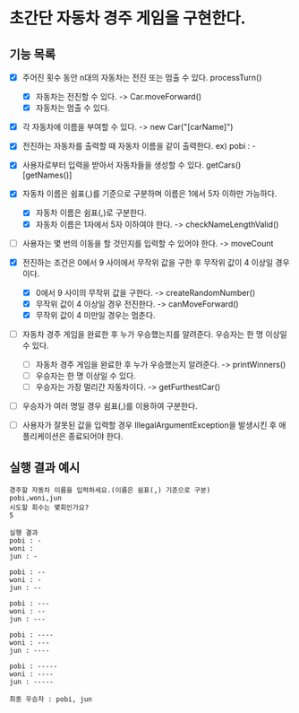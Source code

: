 # 초간단 자동차 경주 게임을 구현한다.

## 기능 목록
- [x] 주어진 횟수 동안 n대의 자동차는 전진 또는 멈출 수 있다. processTurn()
    - [x] 자동차는 전진할 수 있다. -> Car.moveForward()
    - [x] 자동차는 멈출 수 있다.
- [x] 각 자동차에 이름을 부여할 수 있다. -> new Car("[carName]")
- [x] 전진하는 자동차를 출력할 때 자동차 이름을 같이 출력한다. ex) pobi : -
- [x] 사용자로부터 입력을 받아서 자동차들을 생성할 수 있다.  getCars() [getNames()]
- [x] 자동차 이름은 쉼표(,)를 기준으로 구분하며 이름은 1에서 5자 이하만 가능하다. 
    - [x] 자동차 이름은 쉼표(,)로 구분한다.
    - [x] 자동차 이름은 1자에서 5자 이하여야 한다. -> checkNameLengthValid()
- [ ] 사용자는 몇 번의 이동을 할 것인지를 입력할 수 있어야 한다. -> moveCount
- [x] 전진하는 조건은 0에서 9 사이에서 무작위 값을 구한 후 무작위 값이 4 이상일 경우이다.
    - [x] 0에서 9 사이의 무작위 값을 구한다. -> createRandomNumber()
    - [x] 무작위 값이 4 이상일 경우 전진한다. -> canMoveForward()
    - [x] 무작위 값이 4 미만일 경우는 멈춘다.
- [ ] 자동차 경주 게임을 완료한 후 누가 우승했는지를 알려준다. 우승자는 한 명 이상일 수 있다.
    - [ ] 자동차 경주 게임을 완료한 후 누가 우승했는지 알려준다. -> printWinners()
    - [ ] 우승자는 한 명 이상일 수 있다.
    - [ ] 우승자는 가장 멀리간 자동차이다. -> getFurthestCar()
- [ ] 우승자가 여러 명일 경우 쉼표(,)를 이용하여 구분한다.
- [ ] 사용자가 잘못된 값을 입력할 경우 IllegalArgumentException을 발생시킨 후 애플리케이션은 종료되어야 한다.


## 실행 결과 예시
```
경주할 자동차 이름을 입력하세요.(이름은 쉼표(,) 기준으로 구분)
pobi,woni,jun
시도할 회수는 몇회인가요?
5

실행 결과
pobi : -
woni : 
jun : -

pobi : --
woni : -
jun : --

pobi : ---
woni : --
jun : ---

pobi : ----
woni : ---
jun : ----

pobi : -----
woni : ----
jun : -----

최종 우승자 : pobi, jun
```
